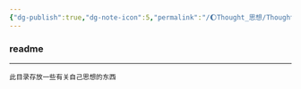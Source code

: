 ```yaml
---
{"dg-publish":true,"dg-note-icon":5,"permalink":"/🌔Thought_思想/Thought_readme/","dgPassFrontmatter":true,"noteIcon":5,"created":"2024-08-24T23:12:06.068+08:00","updated":"2024-09-01T09:02:36.981+08:00"}
---
```


### readme
--- 
	此目录存放一些有关自己思想的东西
